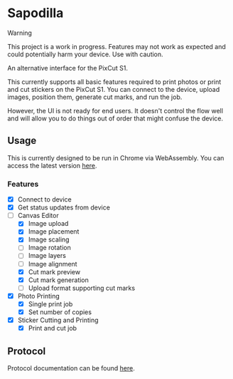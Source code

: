 # Sapodilla

> [!WARNING]
> This project is a work in progress. Features may not work as expected and
> could potentially harm your device. Use with caution.

An alternative interface for the PixCut S1.

This currently supports all basic features required to print photos or print and
cut stickers on the PixCut S1. You can connect to the device, upload images,
position them, generate cut marks, and run the job.

However, the UI is not ready for end users. It doesn't control the flow well
and will allow you to do things out of order that might confuse the device.

## Usage

This is currently designed to be run in Chrome via WebAssembly. You can access
the latest version [here](https://sapodilla.pages.dev).

### Features

- [x] Connect to device
- [x] Get status updates from device
- [ ] Canvas Editor
    - [x] Image upload
    - [x] Image placement
    - [x] Image scaling
    - [ ] Image rotation
    - [ ] Image layers
    - [ ] Image alignment
    - [x] Cut mark preview
    - [x] Cut mark generation
    - [ ] Upload format supporting cut marks
- [x] Photo Printing
    - [x] Single print job
    - [x] Set number of copies
- [x] Sticker Cutting and Printing
    - [x] Print and cut job

## Protocol

Protocol documentation can be found [here](protocol.md).
